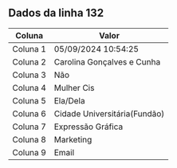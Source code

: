 ## Dados da linha 132

| Coluna | Valor |
|--------|-------|
| Coluna 1 | 05/09/2024 10:54:25 |
| Coluna 2 | Carolina Gonçalves e Cunha |
| Coluna 3 | Não |
| Coluna 4 | Mulher Cis |
| Coluna 5 | Ela/Dela |
| Coluna 6 | Cidade Universitária(Fundão) |
| Coluna 7 | Expressão Gráfica |
| Coluna 8 | Marketing |
| Coluna 9 | Email |
